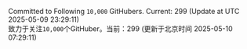 Committed to Following `10,000` GitHubers. Current: <!-- FOLLOWING_COUNT -->299<!-- FOLLOWING_COUNT --> (Update at UTC <!-- LAST_UPDATED -->2025-05-09 23:29:11<!-- LAST_UPDATED -->)<br>
致力于关注`10,000`个GitHuber。当前：<!-- FOLLOWING_COUNT -->299<!-- FOLLOWING_COUNT --> (更新于北京时间 <!-- LAST_UPDATED_CST -->2025-05-10 07:29:11<!-- LAST_UPDATED_CST -->)
